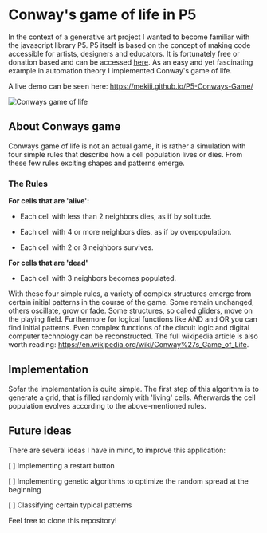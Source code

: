 # Conway's game of life in P5
In the context of a generative art project I wanted to become familiar with the javascript library P5. P5 itself is based on the concept of making code accessible for artists, designers and educators. It is fortunately free or donation based and can be accessed [here](https://p5js.org/).
As an easy and yet fascinating example in automation theory I implemented Conway's game of life. 

A live demo can be seen here: https://mekiii.github.io/P5-Conways-Game/


![Conways game of life](https://i.imgur.com/74rkACf.gif)

## About Conways game
Conways game of life is not an actual game, it is rather a simulation with four simple rules that describe how a cell population lives or dies. From these few rules exciting shapes and patterns emerge.

### The Rules

**For cells that are 'alive':**

- Each cell with less than 2 neighbors dies, as if by solitude.

- Each cell with 4 or more neighbors dies, as if by overpopulation.

- Each cell with 2 or 3 neighbors survives.

**For cells that are 'dead'**

- Each cell with 3 neighbors becomes populated.

With these four simple rules, a variety of complex structures emerge from certain initial patterns in the course of the game. Some remain unchanged, others oscillate, grow or fade. Some structures, so called gliders, move on the playing field. Furthermore for logical functions like AND and OR you can find initial patterns. Even complex functions of the circuit logic and digital computer technology can be reconstructed. The full wikipedia article is also worth reading: https://en.wikipedia.org/wiki/Conway%27s_Game_of_Life.


## Implementation

Sofar the implementation is quite simple. The first step of this algorithm is to generate a grid, that is filled randomly with 'living' cells. Afterwards the cell population evolves according to the above-mentioned rules.  

## Future ideas

There are several ideas I have in mind, to improve this application:

[ ] Implementing a restart button 

[ ] Implementing genetic algorithms to optimize the random spread at the beginning

[ ] Classifying certain typical patterns


Feel free to clone this repository!
